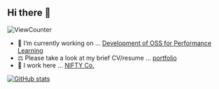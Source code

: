 ## Hi there 👋
![ViewCounter](https://komarev.com/ghpvc/?username=i7s7-ymp)

- 🔭 I’m currently working on ... [Development of OSS for Performance Learning](https://github.com/i7s7-ymp/perf-playground)
- ⚖️ Please take a look at my brief CV/resume ... [portfolio](https://i7s7-ymp.github.io/)
- 👷 I work here ... [NIFTY Co.](https://engineering.nifty.co.jp/category/blog)

[![GitHub stats](https://github-readme-stats.vercel.app/api?username=i7s7-ymp&show_icons=true&theme=github_dark_dimmed)](https://github.com/anuraghazra/github-readme-stats)
